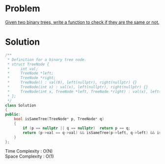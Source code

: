 # Problem   
[Given two binary trees, write a function to check if they are the same or not.](https://leetcode.com/explore/challenge/card/july-leetcoding-challenge/545/week-2-july-8th-july-14th/3389/)   

# Solution  
```cpp	
/**
 * Definition for a binary tree node.
 * struct TreeNode {
 *     int val;
 *     TreeNode *left;
 *     TreeNode *right;
 *     TreeNode() : val(0), left(nullptr), right(nullptr) {}
 *     TreeNode(int x) : val(x), left(nullptr), right(nullptr) {}
 *     TreeNode(int x, TreeNode *left, TreeNode *right) : val(x), left(left), right(right) {}
 * };
 */
class Solution 
{
public:
    bool isSameTree(TreeNode* p, TreeNode* q) 
    {
        if (p == nullptr || q == nullptr)  return p == q;
        return (p->val == q->val) && isSameTree(p->left, q->left) && isSameTree(p->right, q->right);
    }
};
```
Time Complexity : O(N)   
Space Complexity : O(1)
